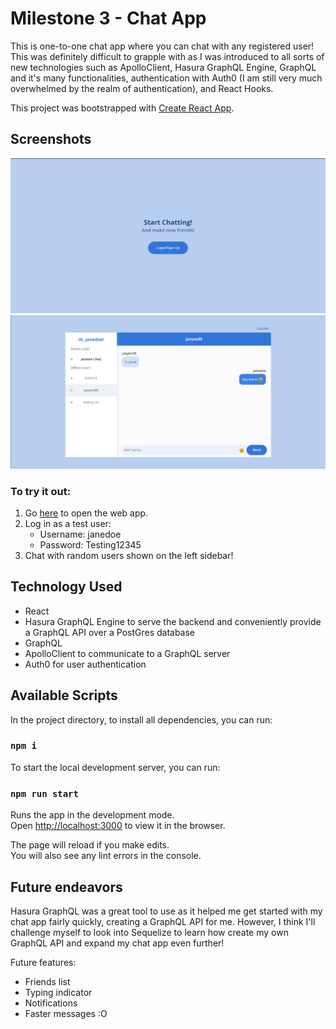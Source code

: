 # Milestone 3 - Chat App
This is one-to-one chat app where you can chat with any registered user! This was definitely difficult to grapple with as I was introduced to all sorts of new technologies such as ApolloClient, Hasura GraphQL Engine, GraphQL and it's many functionalities, authentication with Auth0 (I am still very much overwhelmed by the realm of authentication), and React Hooks.

This project was bootstrapped with [Create React App](https://github.com/facebook/create-react-app).

## Screenshots
![Login Screen](login.png)
![Chat App Screenshot](chats_screenshot.png "Chat App main screen with users on the left sidebar you can chat with and the current messages with a user on the right")

### To try it out:
1. Go [here](https://kind-lichterman-af25ee.netlify.app/) to open the web app.
2. Log in as a test user:
    * Username: janedoe
    * Password: Testing12345
3. Chat with random users shown on the left sidebar!

## Technology Used
* React
* Hasura GraphQL Engine to serve the backend and conveniently provide a GraphQL API over a PostGres database
* GraphQL
* ApolloClient to communicate to a GraphQL server
* Auth0 for user authentication

## Available Scripts

In the project directory, to install all dependencies, you can run:

### `npm i`

To start the local development server, you can run: 

### `npm run start`

Runs the app in the development mode.<br />
Open [http://localhost:3000](http://localhost:3000) to view it in the browser.

The page will reload if you make edits.<br />
You will also see any lint errors in the console.

## Future endeavors
Hasura GraphQL was a great tool to use as it helped me get started with my chat app fairly quickly, creating a GraphQL API for me. However, I think I'll challenge myself to look into Sequelize to learn how create my own GraphQL API and expand my chat app even further!

Future features:
* Friends list
* Typing indicator
* Notifications
* Faster messages :O
